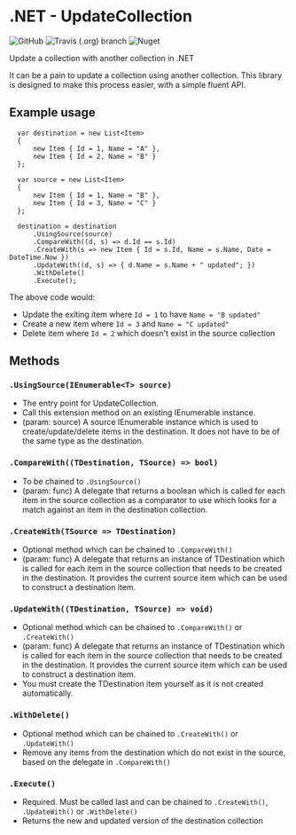 # .NET - UpdateCollection

![GitHub](https://img.shields.io/github/license/mbrookson/updatecollection.svg)
![Travis (.org) branch](https://img.shields.io/travis/mbrookson/updatecollection/master.svg?label=build%3Amaster)
![Nuget](https://img.shields.io/nuget/v/UpdateCollection.svg)

Update a collection with another collection in .NET

It can be a pain to update a collection using another collection. This library is designed to make this process easier, with a simple fluent API.

## Example usage ##
```
  var destination = new List<Item> 
  { 
      new Item { Id = 1, Name = "A" },
      new Item { Id = 2, Name = "B" }
  };
  
  var source = new List<Item>
  {
      new Item { Id = 1, Name = "B" },
      new Item { Id = 3, Name = "C" }
  };

  destination = destination
      .UsingSource(source)
      .CompareWith((d, s) => d.Id == s.Id)
      .CreateWith(s => new Item { Id = s.Id, Name = s.Name, Date = DateTime.Now })
      .UpdateWith((d, s) => { d.Name = s.Name + " updated"; })
      .WithDelete()
      .Execute();
```

The above code would: 
- Update the exiting item where `Id = 1` to have `Name = "B updated"`
- Create a new item where `Id = 3` and `Name = "C updated"`
- Delete item where `Id = 2` which doesn't exist in the source collection


## Methods ##
### `.UsingSource(IEnumerable<T> source)` ###
- The entry point for UpdateCollection.
- Call this extension  method on an existing IEnumerable<TDestination> instance.
- (param: source) A source IEnumerable<TSource> instance which is used to create/update/delete items in the destination. It does not have to be of the same type as the destination.
  
### `.CompareWith((TDestination, TSource) => bool)` ###
- To be chained to `.UsingSource()`
- (param: func) A delegate that returns a boolean which is called for each item in the source collection as a comparator to use which looks for a match against an item in the destination collection.

### `.CreateWith(TSource => TDestination)` ###
- Optional method which can be chained to `.CompareWith()`
- (param: func) A delegate that returns an instance of TDestination which is called for each item in the source collection that needs to be created in the destination. It provides the current source item which can be used to construct a destination item.

### `.UpdateWith((TDestination, TSource) => void)` ###
- Optional method which can be chained to `.CompareWith()` or `.CreateWith()`
- (param: func) A delegate that returns an instance of TDestination which is called for each item in the source collection that needs to be created in the destination. It provides the current source item which can be used to construct a destination item.
- You must create the TDestination item yourself as it is not created automatically.

### `.WithDelete()` ###
- Optional method which can be chained to `.CreateWith()` or `.UpdateWith()`
- Remove any items from the destination which do not exist in the source, based on the delegate in `.CompareWith()`

### `.Execute()` ###
- Required. Must be called last and can be chained to `.CreateWith()`, `.UpdateWith()` or `.WithDelete()`
- Returns the new and updated version of the destination collection

